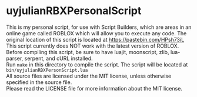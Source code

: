 uyjulianRBXPersonalScript
=========================

This is my personal script, for use with Script Builders, which are areas in an online game called ROBLOX
which will allow you to execute any code. The original location of this script is located at 
https://pastebin.com/HPsh73iL  
This script currently does NOT work with the latest version of ROBLOX.  
Before compiling this script, be sure to have luajit, moonscript, zlib, lua-parser, serpent, and cURL installed.  
Run `make` in this directory to compile the script. The script will be located at `bin/uyjulianRBXPersonScript.lua`  
All source files are licensed under the MIT license, unless otherwise specified in the source file.  
Please read the LICENSE file for more information about the MIT license.  
